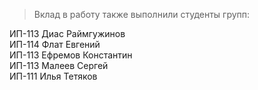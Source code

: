> Вклад в работу также выполнили студенты групп:

ИП-113 Диас Раймгужинов<br />
ИП-114 Флат Евгений<br />
ИП-113 Ефремов Константин<br />
ИП-113 Малеев Сергей<br />
ИП-111 Илья Тетяков<br />

